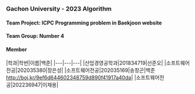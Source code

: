 ### Gachon University - 2023 Algorithm

#### Team Project: ICPC Programming problem in Baekjoon website

#### Team Group: Number 4

#### Member

|학과|학번|이름|백준|
|---|---|---|
|산업경영공학과|201834719|선준오|
|소프트웨어전공|202035380|장은성|
|소프트웨어전공|202035169|송창곤|백준<http://boj.kr/9ef6d644602348759d890f41917a40da>|
|소프트웨어전공|202236947|이재용|
